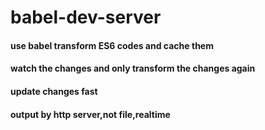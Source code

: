 # babel-dev-server
#### use babel transform ES6 codes and cache them
#### watch the changes and only transform the changes again
#### update changes fast
#### output by http server,not file,realtime
